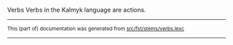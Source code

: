 Verbs
Verbs in the Kalmyk language are actions.

* * *

<small>This (part of) documentation was generated from [src/fst/stems/verbs.lexc](https://github.com/giellalt/lang-xal/blob/main/src/fst/stems/verbs.lexc)</small>

---

